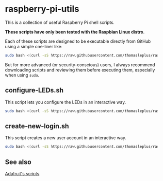 # raspberry-pi-utils

This is a collection of useful Raspberry Pi shell scripts.

**These scripts have only been tested with the Raspbian Linux distro.**

Each of these scripts are designed to be executable directly from GitHub using a simple one-liner like:

```sh
sudo bash <(curl -sS https://raw.githubusercontent.com/thomasleplus/raspberry-pi-utils/master/script.sh)
```

But for more advanced (or security-conscious) users, I always recommend downloading scripts and reviewing them before executing them, especially when using `sudo`.

## configure-LEDs.sh

This script lets you configure the LEDs in an interactive way.

```sh
sudo bash <(curl -sS https://raw.githubusercontent.com/thomasleplus/raspberry-pi-utils/master/configure-LEDs.sh)
```

## create-new-login.sh

This script creates a new user account in an interactive way.

```sh
sudo bash <(curl -sS https://raw.githubusercontent.com/thomasleplus/raspberry-pi-utils/master/create-new-login.sh)
```

## See also

[Adafruit's scripts](https://github.com/adafruit/Raspberry-Pi-Installer-Scripts)
